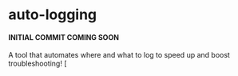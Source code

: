 # auto-logging 
#### INITIAL COMMIT COMING SOON 
A tool that automates where and what to log to speed up and boost troubleshooting! [
